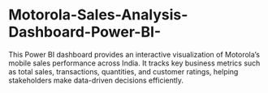 # Motorola-Sales-Analysis-Dashboard-Power-BI-
This Power BI dashboard provides an interactive visualization of Motorola’s mobile sales performance across India. It tracks key business metrics such as total sales, transactions, quantities, and customer ratings, helping stakeholders make data-driven decisions efficiently.
